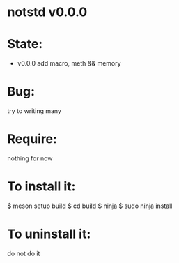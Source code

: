 notstd v0.0.0
====================

State:
======
* v0.0.0 add macro, meth && memory

Bug:
====
try to writing many

Require:
========
nothing for now

To install it:
==============
$ meson setup build
$ cd build
$ ninja
$ sudo ninja install

To uninstall it:
==============
do not do it
